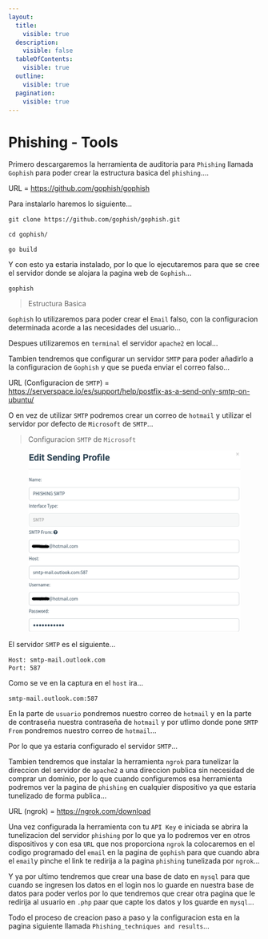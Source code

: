 ```yaml
---
layout:
  title:
    visible: true
  description:
    visible: false
  tableOfContents:
    visible: true
  outline:
    visible: true
  pagination:
    visible: true
---
```


# Phishing - Tools

Primero descargaremos la herramienta de auditoria para `Phishing` llamada `Gophish` para poder crear la estructura basica del `phishing`....

URL = https://github.com/gophish/gophish

Para instalarlo haremos lo siguiente...

```shell
git clone https://github.com/gophish/gophish.git
```

```shell
cd gophish/
```

```shell
go build
```

Y con esto ya estaria instalado, por lo que lo ejecutaremos para que se cree el servidor donde se alojara la pagina web de `Gophish`...

```shell
gophish
```

> Estructura Basica

`Gophish` lo utilizaremos para poder crear el `Email` falso, con la configuracion determinada acorde a las necesidades del usuario...

Despues utilizaremos en `terminal` el servidor `apache2` en local...

Tambien tendremos que configurar un servidor `SMTP` para poder añadirlo a la configuracion de `Gophish` y que se pueda enviar el correo falso...

URL (Configuracion de `SMTP`) = https://serverspace.io/es/support/help/postfix-as-a-send-only-smtp-on-ubuntu/

O en vez de utilizar `SMTP` podremos crear un correo de `hotmail` y utilizar el servidor por defecto de `Microsoft` de `SMTP`...

> Configuracion `SMTP` de `Microsoft`

<figure><img src="../../.gitbook/assets/img_phishing1.png" alt=""><figcaption></figcaption></figure>

El servidor `SMTP` es el siguiente...

```
Host: smtp-mail.outlook.com
Port: 587
```

Como se ve en la captura en el `host` ira...

```
smtp-mail.outlook.com:587
```

En la parte de `usuario` pondremos nuestro correo de `hotmail` y en la parte de contraseña nuestra contraseña de `hotmail` y por utlimo donde pone `SMTP From` pondremos nuestro correo de `hotmail`...

Por lo que ya estaria configurado el servidor `SMTP`...

Tambien tendremos que instalar la herramienta `ngrok` para tunelizar la direccion del servidor de `apache2` a una direccion publica sin necesidad de comprar un dominio, por lo que cuando configuremos esa herramienta podremos ver la pagina de `phishing` en cualquier dispositivo ya que estaria tunelizado de forma publica...

URL (ngrok) = https://ngrok.com/download

Una vez configurada la herramienta con tu `API Key` e iniciada se abrira la tunelizacion del servidor `phishing` por lo que ya lo podremos ver en otros dispositivos y con esa `URL` que nos proporciona `ngrok` la colocaremos en el codigo programado del `email` en la pagina de `gophish` para que cuando abra el `email`y pinche el link te redirija a la pagina `phishing` tunelizada por `ngrok`...

Y ya por ultimo tendremos que crear una base de dato en `mysql` para que cuando se ingresen los datos en el login nos lo guarde en nuestra base de datos para poder verlos por lo que tendremos que crear otra pagina que le redirija al usuario en `.php` paar que capte los datos y los guarde en `mysql`...

Todo el proceso de creacion paso a paso y la configuracion esta en la pagina siguiente llamada `Phishing_techniques and results`...
